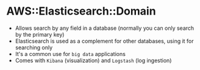 # AWS::Elasticsearch::Domain

- Allows search by any field in a database (normally you can only search by the primary key)
- Elasticsearch is used as a complement for other databases, using it for searching only
- It's a common use for `big data` applications
- Comes with `Kibana` (visualization) and `Logstash` (log ingestion)
